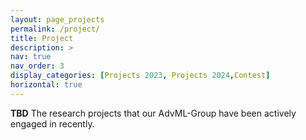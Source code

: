 ```yaml
---
layout: page_projects
permalink: /project/
title: Project
description: >
nav: true
nav_order: 3
display_categories: [Projects 2023, Projects 2024,Contest]
horizontal: true
---
```


<b>TBD</b> The research projects that our AdvML-Group have been actively engaged in recently.
